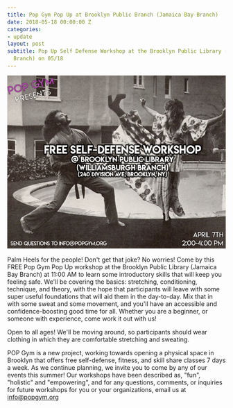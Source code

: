 ```yaml
---
title: Pop Gym Pop Up at Brooklyn Public Branch (Jamaica Bay Branch)
date: 2018-05-18 00:00:00 Z
categories:
- update
layout: post
subtitle: Pop Up Self Defense Workshop at the Brooklyn Public Library (Williamsburg
  Branch) on 05/18
---
```


![Pop Gym at BPL Williamsburg Branch](/assets/library.jpg)

Palm Heels for the people! Don't get that joke? No worries! Come by this FREE Pop Gym Pop Up workshop at the Brooklyn Public Library (Jamaica Bay Branch) at 11:00 AM to learn some introductory skills that will keep you feeling safe. We'll be covering the basics: stretching, conditioning, technique, and theory, with the hope that participants will leave with some super useful foundations that will aid them in the day-to-day. Mix that in with some sweat and some movement, and you'll have an accessible and confidence-boosting good time for all. Whether you are a beginner, or someone with experience, come work it out with us!

Open to all ages! We'll be moving around, so participants should wear clothing in which they are comfortable stretching and sweating.

POP Gym is a new project, working towards opening a physical space in Brooklyn that offers free self-defense, fitness, and skill share classes 7 days a week. As we continue planning, we invite you to come by any of our events this summer! Our workshops have been described as, "fun", "holistic" and "empowering", and for any questions, comments, or inquiries for future workshops for you or your organizations, email us at info@popgym.org



